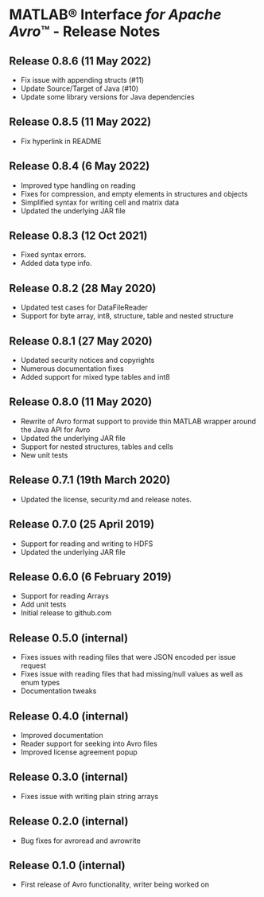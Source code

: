 #  MATLAB&reg; Interface *for Apache Avro*™ - Release Notes

## Release 0.8.6 (11 May 2022)

* Fix issue with appending structs (#11)
* Update Source/Target of Java (#10)
* Update some library versions for Java dependencies

## Release 0.8.5 (11 May 2022)
* Fix hyperlink in README

## Release 0.8.4 (6 May 2022)
* Improved type handling on reading
* Fixes for compression, and empty elements in structures and objects
* Simplified syntax for writing cell and matrix data
* Updated the underlying JAR file

## Release 0.8.3 (12 Oct 2021)
* Fixed syntax errors.
* Added data type info.

## Release 0.8.2 (28 May 2020)
* Updated test cases for DataFileReader
* Support for byte array, int8, structure, table and nested structure

## Release 0.8.1 (27 May 2020)
* Updated security notices and copyrights
* Numerous documentation fixes
* Added support for mixed type tables and int8

## Release 0.8.0 (11 May 2020)
* Rewrite of Avro format support to provide thin MATLAB wrapper around the Java API for Avro
* Updated the underlying JAR file
* Support for nested structures, tables and cells
* New unit tests

## Release 0.7.1 (19th March 2020)
* Updated the license, security.md and release notes.

## Release 0.7.0 (25 April 2019)
* Support for reading and writing to HDFS
* Updated the underlying JAR file

## Release 0.6.0 (6 February 2019)
* Support for reading Arrays
* Add unit tests
* Initial release to github.com

## Release 0.5.0 (internal)
- Fixes issues with reading files that were JSON encoded per issue request
- Fixes issue with reading files that had missing/null values as well as enum types
- Documentation tweaks

## Release 0.4.0 (internal)
- Improved documentation
- Reader support for seeking into Avro files
- Improved license agreement popup

## Release 0.3.0 (internal)
- Fixes issue with writing plain string arrays

## Release 0.2.0 (internal)
- Bug fixes for avroread and avrowrite

## Release 0.1.0 (internal)
- First release of Avro functionality, writer being worked on
